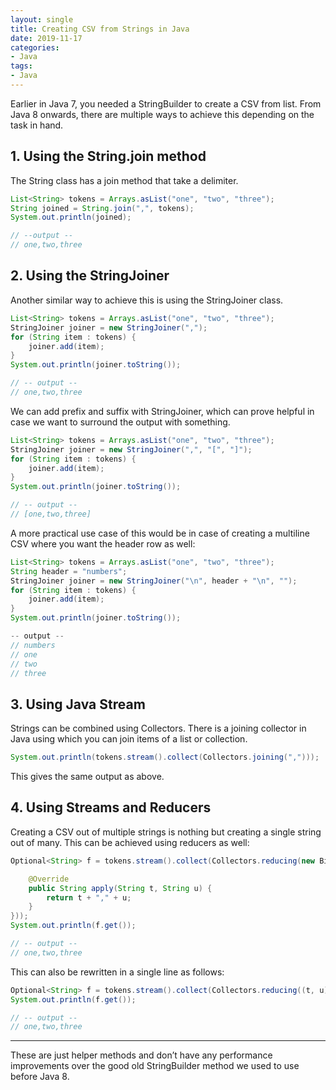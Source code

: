 ```yaml
---
layout: single
title: Creating CSV from Strings in Java
date: 2019-11-17
categories:
- Java
tags:
- Java
---
```



Earlier in Java 7, you needed a StringBuilder to create a CSV from list. From Java 8 onwards, there are multiple ways to achieve this depending on the task in hand.
## 1. Using the String.join method

The String class has a join method that take a delimiter.

```java
List<String> tokens = Arrays.asList("one", "two", "three");
String joined = String.join(",", tokens);
System.out.println(joined);

// --output --
// one,two,three
```

## 2. Using the StringJoiner

Another similar way to achieve this is using the StringJoiner class.

```java
List<String> tokens = Arrays.asList("one", "two", "three");
StringJoiner joiner = new StringJoiner(",");
for (String item : tokens) {
	joiner.add(item);
}
System.out.println(joiner.toString());

// -- output --
// one,two,three
```

We can add prefix and suffix with StringJoiner, which can prove helpful in case we want to surround the output with something.

```java
List<String> tokens = Arrays.asList("one", "two", "three");
StringJoiner joiner = new StringJoiner(",", "[", "]");
for (String item : tokens) {
	joiner.add(item);
}
System.out.println(joiner.toString());

// -- output --
// [one,two,three]
```

A more practical use case of this would be in case of creating a multiline CSV where you want the header row as well:

```java
List<String> tokens = Arrays.asList("one", "two", "three");
String header = "numbers";
StringJoiner joiner = new StringJoiner("\n", header + "\n", "");
for (String item : tokens) {
	joiner.add(item);
}
System.out.println(joiner.toString());

-- output --
// numbers
// one
// two
// three
```

## 3. Using Java Stream

Strings can be combined using Collectors. There is a joining collector in Java using which you can join items of a list or collection.

```java
System.out.println(tokens.stream().collect(Collectors.joining(",")));
```

This gives the same output as above.

## 4. Using Streams and Reducers

Creating a CSV out of multiple strings is nothing but creating a single string out of many. This can be achieved using reducers as well:

```java
Optional<String> f = tokens.stream().collect(Collectors.reducing(new BinaryOperator<String>() {

	@Override
	public String apply(String t, String u) {
		return t + "," + u;
	}
}));
System.out.println(f.get());

// -- output --
// one,two,three
```

This can also be rewritten in a single line as follows:

```java
Optional<String> f = tokens.stream().collect(Collectors.reducing((t, u) -> t + "," + u));
System.out.println(f.get());

// -- output --
// one,two,three
```

---
These are just helper methods and don’t have any performance improvements over the good old StringBuilder method we used to use before Java 8.

 
